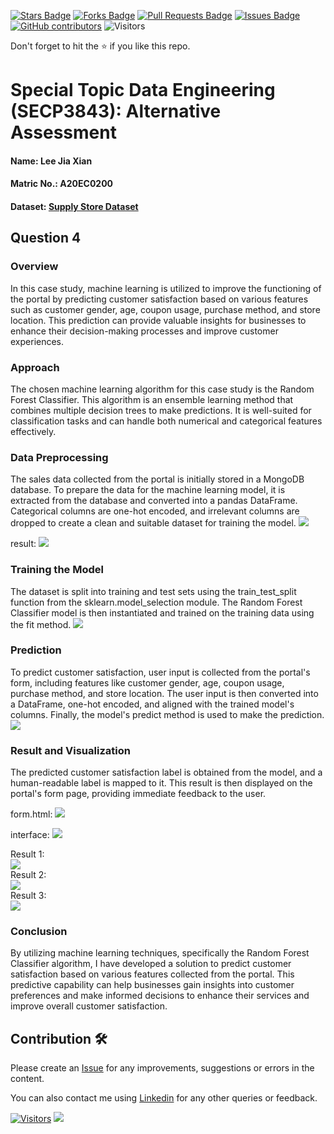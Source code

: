 <a href="https://github.com/drshahizan/SECP3843/stargazers"><img src="https://img.shields.io/github/stars/drshahizan/SECP3843" alt="Stars Badge"/></a>
<a href="https://github.com/drshahizan/SECP3843/network/members"><img src="https://img.shields.io/github/forks/drshahizan/SECP3843" alt="Forks Badge"/></a>
<a href="https://github.com/drshahizan/SECP3843/pulls"><img src="https://img.shields.io/github/issues-pr/drshahizan/SECP3843" alt="Pull Requests Badge"/></a>
<a href="https://github.com/drshahizan/SECP3843/issues"><img src="https://img.shields.io/github/issues/drshahizan/SECP3843" alt="Issues Badge"/></a>
<a href="https://github.com/drshahizan/SECP3843/graphs/contributors"><img alt="GitHub contributors" src="https://img.shields.io/github/contributors/drshahizan/SECP3843?color=2b9348"></a>
![Visitors](https://api.visitorbadge.io/api/visitors?path=https%3A%2F%2Fgithub.com%2Fdrshahizan%2FSECP3843&labelColor=%23d9e3f0&countColor=%23697689&style=flat)

Don't forget to hit the :star: if you like this repo.

# Special Topic Data Engineering (SECP3843): Alternative Assessment

#### Name: Lee Jia Xian
#### Matric No.: A20EC0200
#### Dataset: <a href="https://github.com/drshahizan/dataset/tree/main/mongodb/01-sales" >Supply Store Dataset</a>

## Question 4 

### Overview
  In this case study, machine learning is utilized to improve the functioning of the portal by predicting customer satisfaction based on various features such as customer gender, age, coupon usage, purchase method, and store location. This prediction can provide valuable insights for businesses to enhance their decision-making processes and improve customer experiences.

### Approach
  The chosen machine learning algorithm for this case study is the Random Forest Classifier. This algorithm is an ensemble learning method that combines multiple decision trees to make predictions. It is well-suited for classification tasks and can handle both numerical and categorical features effectively.

### Data Preprocessing 
  The sales data collected from the portal is initially stored in a MongoDB database. To prepare the data for the machine learning model, it is extracted from the database and converted into a pandas DataFrame. Categorical columns are one-hot encoded, and irrelevant columns are dropped to create a clean and suitable dataset for training the model.
  <img  src="./files/images/cleaning1.JPG"></img>

  result:
  <img  src="./files/images/cleaning2.JPG"></img>

### Training the Model
  The dataset is split into training and test sets using the train_test_split function from the sklearn.model_selection module. The Random Forest Classifier model is then instantiated and trained on the training data using the fit method.
  <img  src="./files/images/train1.JPG"></img>

### Prediction
  To predict customer satisfaction, user input is collected from the portal's form, including features like customer gender, age, coupon usage, purchase method, and store location. The user input is then converted into a DataFrame, one-hot encoded, and aligned with the trained model's columns. Finally, the model's predict method is used to make the prediction.
    <img  src="./files/images/predict1.JPG"></img>

### Result and Visualization
  The predicted customer satisfaction label is obtained from the model, and a human-readable label is mapped to it. This result is then displayed on the portal's form page, providing immediate feedback to the user.

  form.html:
  <img  src="./files/images/form1.JPG"></img>

  interface:
  <img  src="./files/images/interface1.JPG"></img>

 Result 1: <br>
   <img  src="./files/images/result1.JPG"></img> 
 <br> Result 2: <br>
   <img  src="./files/images/result2.JPG"></img>
<br>  Result 3: <br>
   <img  src="./files/images/result3.JPG"></img>

### Conclusion
  By utilizing machine learning techniques, specifically the Random Forest Classifier algorithm, I have developed a solution to predict customer satisfaction based on various features collected from the portal. This predictive capability can help businesses gain insights into customer preferences and make informed decisions to enhance their services and improve overall customer satisfaction.


## Contribution 🛠️
Please create an [Issue](https://github.com/drshahizan/special-topic-data-engineering/issues) for any improvements, suggestions or errors in the content.

You can also contact me using [Linkedin](https://www.linkedin.com/in/drshahizan/) for any other queries or feedback.

[![Visitors](https://api.visitorbadge.io/api/visitors?path=https%3A%2F%2Fgithub.com%2Fdrshahizan&labelColor=%23697689&countColor=%23555555&style=plastic)](https://visitorbadge.io/status?path=https%3A%2F%2Fgithub.com%2Fdrshahizan)
![](https://hit.yhype.me/github/profile?user_id=81284918)




